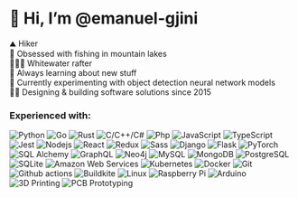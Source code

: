 <h1>👋 Hi, I’m @emanuel-gjini</h1>
⛰️ Hiker<br />
🎣 Obsessed with fishing in mountain lakes<br />
🚣🏻‍♂️ Whitewater rafter<br />
👀 Always learning about new stuff<br />
🧪 Currently experimenting with object detection neural network models<br />
👨‍💻 Designing & building software solutions since 2015

<h3>Experienced with:</h3>
<div>
    <a>
        <img alt="Python" src="https://img.shields.io/badge/Python-14354C?style=flat&logo=python&logoColor=white" />
    </a>
    <a>
        <img alt="Go" src="https://img.shields.io/badge/GO-017D9C?style=flat&logo=go&logoColor=white" />
    </a>
    <a>
        <img alt="Rust" src="https://img.shields.io/badge/Rust-F74B01?style=flat&logo=rust&logoColor=white" />
    </a>
    <a>
        <img alt="C/C++/C#" src="https://img.shields.io/badge/C%2FC%2B%2B%2FC%23-239120?style=flat" />
    </a>
    <a>
        <img alt="Php" src="https://img.shields.io/badge/PHP-777BB4?style=flat&logo=php&logoColor=white" />
    </a>
    <a>
        <img alt="JavaScript"
            src="https://img.shields.io/badge/JavaScript-FCDC00?style=flat&logo=javascript&logoColor=white" />
    </a>
    <a>
        <img alt="TypeScript"
            src="https://img.shields.io/badge/TypeScript-007ACC?style=flat&logo=typescript&logoColor=white" />
    </a>
    <a>
        <img alt="Jest" src="https://img.shields.io/badge/Jest-14C211?style=flat&logo=jest&logoColor=white" />
    </a>
    <a>
        <img alt="Nodejs" src="https://img.shields.io/badge/Nodejs-036E00?style=flat&logo=Node.js&logoColor=white" />
    </a>
    <a>
        <img alt="React" src="https://img.shields.io/badge/React-0f69a9?style=flat&logo=react&logoColor=white" />
    </a>
    <a>
        <img alt="Redux" src="https://img.shields.io/badge/Redux-764ABC?style=flat&logo=redux&logoColor=white" />
    </a>
    <a>
        <img alt="Sass" src="https://img.shields.io/badge/Sass-CC6699?style=flat&logo=sass&logoColor=white" />
    </a>
   <a>
        <img alt="Django"
            src="https://img.shields.io/badge/Django-0B4B33?style=flat&logo=django&logoColor=white" />
    </a>
    <a>
        <img alt="Flask"
            src="https://img.shields.io/badge/Flask-42ADC0?style=flat&logo=flask&logoColor=white" />
    </a>
    <a>
        <img alt="PyTorch" src="https://img.shields.io/badge/Pytorch-ee4c2c?style=flat&logo=pytorch&logoColor=white" />
    </a>
    <a>
        <img alt="SQL Alchemy"
            src="https://img.shields.io/badge/SQL_Alchemy-D61F00?style=flat&logo=sqlalchemy&logoColor=white" />
    </a>
    <a>
        <img alt="GraphQL" src="https://img.shields.io/badge/GraphQL-E10098?style=flat&logo=graphql&logoColor=white" />
    </a>
    <a>
        <img alt="Neo4j" src="https://img.shields.io/badge/Neo4j-038BFF?style=flat&logo=neo4j&logoColor=white" />
    </a>
    <a>
        <img alt="MySQL" src="https://img.shields.io/badge/MySQL-0f69a9?style=flat&logo=mysql&logoColor=white" />
    </a>
    <a>
        <img alt="MongoDB" src="https://img.shields.io/badge/MongoDB-13aa52?style=flat&logo=mongodb&logoColor=white" />
    </a>
    <a>
        <img alt="PostgreSQL"
            src="https://img.shields.io/badge/PostgreSQL-316192?style=flat&logo=postgresql&logoColor=white" />
    </a>
    <a>
        <img alt="SQLite" src="https://img.shields.io/badge/SQLite-07405E?style=flat&logo=sqlite&logoColor=white" />
    </a>
    <a>
        <img alt="Amazon Web Services"
            src="https://img.shields.io/badge/Amazon_Web_Services-232F3E?style=flat&logo=amazon-web-services&logoColor=white" />
    </a>
    <a>
        <img alt="Kubernetes"
            src="https://img.shields.io/badge/Kubernetes-326ce5?style=flat&logo=kubernetes&logoColor=white" />
    </a>
    <a>
        <img alt="Docker" src="https://img.shields.io/badge/Docker-46a2f1?style=flat&logo=docker&logoColor=white" />
    </a>
    <a>
        <img alt="Git" src="https://img.shields.io/badge/Git-F05032?style=flat&logo=git&logoColor=white" />
    </a>
    <a>
        <img alt="Github actions"
            src="https://img.shields.io/badge/Github_Actions-2088FF?style=flat&logo=github-actions&logoColor=white" />
    </a>
    <a>
        <img alt="Buildkite"
            src="https://img.shields.io/badge/Buildkite-10CC7F?style=flat&logo=buildkite&logoColor=white" />
    </a>
    <a>
        <img alt="Linux" src="https://img.shields.io/badge/Linux-FF6C0F?style=flat&logo=linux&logoColor=white" />
    </a>
    <a>
        <img alt="Raspberry Pi"
            src="https://img.shields.io/badge/Raspberry_Pi-B50F3E?style=flat&logo=raspberrypi&logoColor=white" />
    </a>
    <a>
        <img alt="Arduino" src="https://img.shields.io/badge/Arduino-018184?style=flat&logo=arduino&logoColor=white" />
    </a>
    <a>
        <img alt="3D Printing" src="https://img.shields.io/badge/3D_Printing-018223?style=flat&logo=anycubic&logoColor=white" />
    </a>
    <a>
        <img alt="PCB Prototyping" src="https://img.shields.io/badge/PCB Prototyping-orange?style=flat&logo=stackshare&logoColor=white" />
    </a>
</div>

